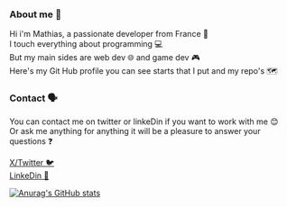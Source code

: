 ### About me 👨

Hi i'm Mathias, a passionate developer from France 👋 <br>
I touch everything about programming 💻 <br>
But my main sides are web dev 🌐 and game dev 🎮 <br>
Here's my Git Hub profile you can see starts that I put and my repo's 🗺️ 

### Contact 🗣️

You can contact me on twitter or linkeDin if you want to work with me 😊 <br> 
Or ask me anything for anything it will be a pleasure to answer your questions ❓ <br>

[X/Twitter 🐦](https://twitter.com/ZoxxxDev) <br>
[LinkeDin 🔗](https://www.linkedin.com/in/mathias-barczewski-4bb8ba238/)


[![Anurag's GitHub stats](https://github-readme-stats.vercel.app/api?username=zoxdev)](https://github.com/anuraghazra/github-readme-stats)


